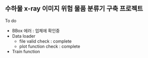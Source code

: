 ## 수하물 x-ray 이미지 위험 물품 분류기 구축 프로젝트 ##
To do
 - BBox 에러 : 업체에 확인중
 - Data loader
   - file valid check : complete
   - plot function check : complete
 - Train function
 
